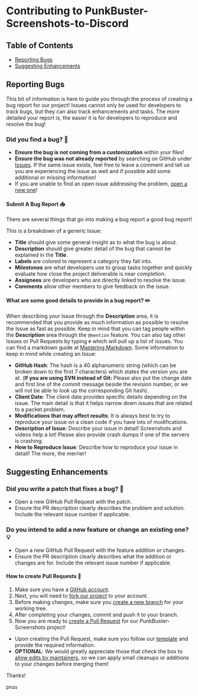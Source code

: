# Contributing to PunkBuster-Screenshots-to-Discord

Table of Contents
-----------------

* [Reporting Bugs](#reporting-bugs)
* [Suggesting Enhancements](#suggesting-enhancements)

Reporting Bugs
--------------

This bit of information is here to guide you through the process of creating a bug report for our project! Issues cannot
only be used for developers to track bugs, but they can also track enhancements and tasks. The more detailed your report
is, the easier it is for developers to reproduce and resolve the bug!

### Did you find a bug? :bug:

* **Ensure the bug is not coming from a customization** within your files!
* **Ensure the bug was not already reported** by searching on GitHub
  under [Issues](https://github.com/pruu-networking/PunkBuster-Screenshots-to-Discord/issues). If the same issue exists,
  feel free to leave a comment and tell us you are experiencing the issue as well and if possible add some additional or
  missing information!
* If you are unable to find an open issue addressing the
  problem, [open a new one](https://github.com/pruu-networking/PunkBuster-Screenshots-to-Discord/issues/new)!

#### Submit A Bug Report :inbox_tray:

There are several things that go into making a bug report a good bug report!

This is a breakdown of a generic Issue:

* **Title** should give some general insight as to what the bug is about.
* **Description** should give greater detail of the bug that cannot be explained in the **Title**.
* **Labels** are colored to represent a category they fall into.
* **Milestones** are what developers use to group tasks together and quickly evaluate how close the project deliverable
  is near completion.
* **Assignees** are developers who are directly linked to resolve the issue.
* **Comments** allow other members to give feedback on the issue.

#### What are some good details to provide in a bug report? :pencil2:

When describing your Issue through the **Description** area, it is recommended that you provide as much information as
possible to resolve the Issue as fast as possible. Keep in mind that you can tag people within the **Description** area
through the `@mention` feature. You can also tag other Issues or Pull Requests by typing `#` which will pull up a list
of issues. You can find a markdown guide
at [Mastering Markdown](https://guides.github.com/features/mastering-markdown/).
Some information to keep in mind while creating an Issue:

* **GitHub Hash**: The hash is a 40 alphanumeric string (which can be broken down to the first 7 characters) which
  states the version you are at. (**If you are using SVN instead of Git:** Please also put the change date and first
  line of the commit message beside the revision number, or we will not be able to look up the corresponding Git hash).
* **Client Date**: The client date provides specific details depending on the issue. The main detail is that it helps
  narrow down issues that are related to a packet problem.
* **Modifications that may affect results**: It is always best to try to reproduce your issue on a clean code if you
  have lots of modifications.
* **Description of Issue**: Describe your issue in detail! Screenshots and videos help a lot! Please also provide crash
  dumps if one of the servers is crashing.
* **How to Reproduce Issue**: Describe how to reproduce your issue in detail! The more, the merrier!

Suggesting Enhancements
-----------------------

### Did you write a patch that fixes a bug? :bookmark_tabs:

* Open a new GitHub Pull Request with the patch.
* Ensure the PR description clearly describes the problem and solution. Include the relevant issue number if applicable.

### Do you intend to add a new feature or change an existing one? :bulb:

* Open a new GitHub Pull Request with the feature addition or changes.
* Ensure the PR description clearly describes what the addition or changes are for. Include the relevant issue number if
  applicable.

#### How to create Pull Requests :pencil:

1. Make sure you have a [GitHub account](https://github.com/signup/free).
2. Next, you will need to [fork our project](https://help.github.com/articles/fork-a-repo/#fork-an-example-repository)
   to your account.
3. Before making changes, make sure
   you [create a new branch](https://help.github.com/articles/creating-and-deleting-branches-within-your-repository/)
   for your working tree.
4. After completing your changes, commit and push it to your branch.
5. Now you are ready to [create a Pull Request](https://help.github.com/articles/creating-a-pull-request/) for our
   PunkBuster-Screenshots project!

* Upon creating the Pull Request, make sure you follow
  our [template](https://github.com/pruu-networking/PunkBuster-Screenshots-to-Discord/main/.github/PULL_REQUEST_TEMPLATE.md)
  and provide the required information.
* **OPTIONAL**: We would greatly appreciate those that check the box
  to [allow edits by maintainers](https://help.github.com/articles/allowing-changes-to-a-pull-request-branch-created-from-a-fork/),
  so we can apply small cleanups or additions to your changes before merging them!

Thanks!

pruu 
